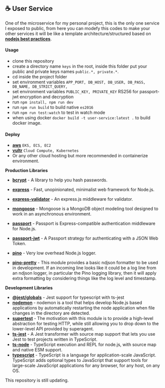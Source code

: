 :coffee: User Service
---
One of the microservice for my personal project, this is the only one service I exposed to public, from here you can modefy this codes to make your other services it will be like a template architecture/structured based on __[nodejs best practices](https://github.com/goldbergyoni/nodebestpractices)__.

#### Usage
- clone this repository
- create a directory name ```keys``` in the root, inside this folder put your public and private keys names ```public.*, private.*```.
- cd inside the project folder
- set environment variables ```APP_PORT, DB_HOST, DB_USER, DB_PASS, DB_NAME, DB_STRICT_QUERY,```
- set environment variables ```PUBLIC_KEY, PRIVATE_KEY``` RS256 for passport-jwt encryption and decryption
- run ```npm install, npm run dev```
- run ```npm run build``` to build native ```es2016```
- run ```npm run test:watch``` to test in watch mode
- when using docker ```docker build -t user-service:latest .``` to build docker image.

#### Deploy
- __[aws](https://aws.amazon.com/)__ ```EKS, ECS, EC2```
- __[vultr](https://www.vultr.com/)__ ```Cloud Compute, Kubernetes```
- Or any other cloud hosting but more recommended in containerize environment.

__Production Libraries__

- __[bcrypt](https://www.npmjs.com/package/bcrypt)__ - A library to help you hash passwords.
- __[express](https://www.npmjs.com/package/express)__ - Fast, unopinionated, minimalist web framework for Node.js.
- __[express-validator](https://www.npmjs.com/package/express-validator)__ - An express.js middleware for validator.
- __[mongoose](https://www.npmjs.com/package/mongoose)__ - Mongoose is a MongoDB object modeling tool designed to work in an asynchronous environment.
- __[passport](https://www.npmjs.com/package/passport)__ - Passport is Express-compatible authentication middleware for Node.js.
- __[passport-jwt](https://www.npmjs.com/package/passport-jwt)__ - A Passport strategy for authenticating with a JSON Web Token.

- __[pino](https://www.npmjs.com/package/pino)__ - Very low overhead Node.js logger.
- __[pino-pretty](https://www.npmjs.com/package/pino-pretty)__ - This module provides a basic ndjson formatter to be used in development. If an incoming line looks like it could be a log line from an ndjson logger, in particular the Pino logging library, then it will apply extra formatting by considering things like the log level and timestamp.

__Development Libraries__

- __[@jest/globals](https://www.npmjs.com/package/@jest/globals)__ - Jest support for typescript with ts-jest
- __[nodemon](https://www.npmjs.com/package/nodemon)__ - nodemon is a tool that helps develop Node.js based applications by automatically restarting the node application when file changes in the directory are detected.
- __[supertest](https://www.npmjs.com/package/supertest)__ - The motivation with this module is to provide a high-level abstraction for testing HTTP, while still allowing you to drop down to the lower-level API provided by superagent.
- __[ts-jest](https://www.npmjs.com/package/ts-jest)__ - A Jest transformer with source map support that lets you use Jest to test projects written in TypeScript.
- __[ts-node](https://www.npmjs.com/package/ts-node)__ - TypeScript execution and REPL for node.js, with source map and native ESM support.
- __[typescript](https://www.npmjs.com/package/typescript)__ - TypeScript is a language for application-scale JavaScript. TypeScript adds optional types to JavaScript that support tools for large-scale JavaScript applications for any browser, for any host, on any OS.

This repository is still updating.
